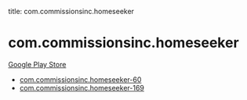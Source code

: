 title: com.commissionsinc.homeseeker
# com.commissionsinc.homeseeker


[Google Play Store](https://play.google.com/store/apps/details?id=com.commissionsinc.homeseeker)


* [com.commissionsinc.homeseeker-60](./com.commissionsinc.homeseeker-60/)
* [com.commissionsinc.homeseeker-169](./com.commissionsinc.homeseeker-169/)